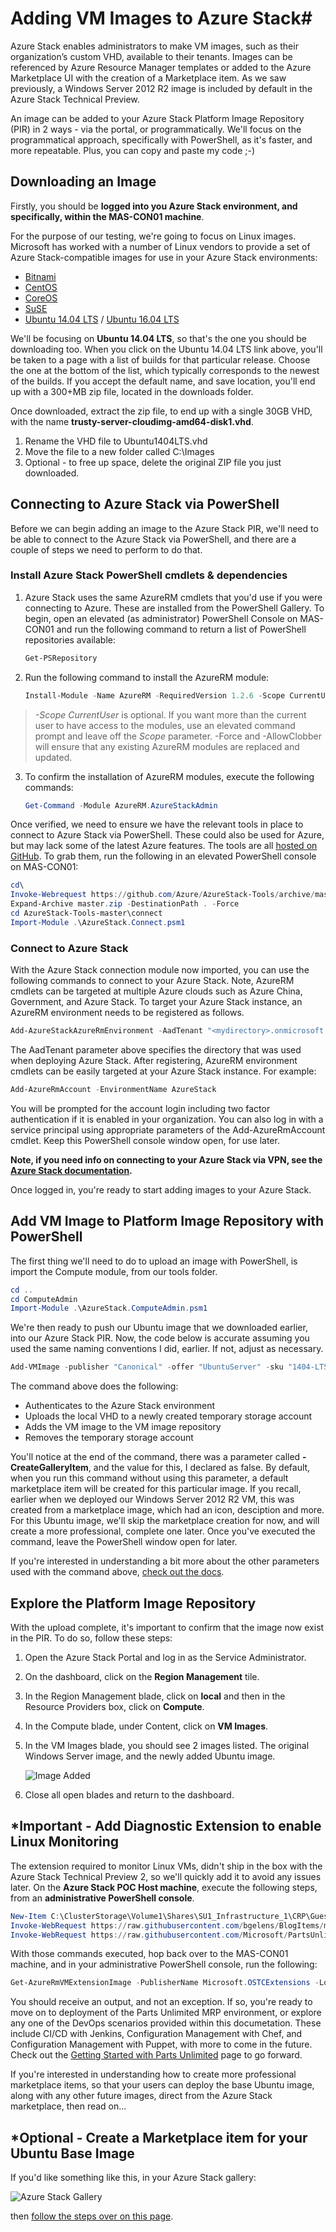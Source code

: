 # Adding VM Images to Azure Stack#

Azure Stack enables administrators to make VM images, such as their organization’s custom VHD, available to their tenants. Images can be referenced by Azure Resource Manager templates or added to the Azure Marketplace UI with the creation of a Marketplace item. As we saw previously, a Windows Server 2012 R2 image is included by default in the Azure Stack Technical Preview.

An image can be added to your Azure Stack Platform Image Repository (PIR) in 2 ways - via the portal, or programmatically. We'll focus on the programmatical approach, specifically with PowerShell, as it's faster, and more repeatable.  Plus, you can copy and paste my code ;-)

## Downloading an Image

Firstly, you should be **logged into you Azure Stack environment, and specifically, within the MAS-CON01 machine**.

For the purpose of our testing, we're going to focus on Linux images. Microsoft has worked with a number of Linux vendors to provide a set of Azure Stack-compatible images for use in your Azure Stack environments:

   * [Bitnami](https://bitnami.com/azure-stack)
   * [CentOS](http://olstacks.cloudapp.net/latest/)
   * [CoreOS](https://stable.release.core-os.net/amd64-usr/current/coreos_production_azure_image.vhd.bz2)
   * [SuSE](https://download.suse.com/Download?buildid=VCFi7y7MsFQ~)
   * [Ubuntu 14.04 LTS](https://partner-images.canonical.com/azure/azure_stack/) / [Ubuntu 16.04 LTS](http://cloud-images.ubuntu.com/releases/xenial/release/ubuntu-16.04-server-cloudimg-amd64-disk1.vhd.zip)

We'll be focusing on **Ubuntu 14.04 LTS**, so that's the one you should be downloading too. When you click on the Ubuntu 14.04 LTS link above, you'll be taken to a page with a list of builds for that particular release. Choose the one at the bottom of the list, which typically corresponds to the newest of the builds. If you accept the default name, and save location, you'll end up with a 300+MB zip file, located in the downloads folder.

Once downloaded, extract the zip file, to end up with a single 30GB VHD, with the name **trusty-server-cloudimg-amd64-disk1.vhd**.

1. Rename the VHD file to Ubuntu1404LTS.vhd
2. Move the file to a new folder called C:\Images
3. Optional - to free up space, delete the original ZIP file you just downloaded.

## Connecting to Azure Stack via PowerShell

Before we can begin adding an image to the Azure Stack PIR, we'll need to be able to connect to the Azure Stack via PowerShell, and there are a couple of steps we need to perform to do that.

### Install Azure Stack PowerShell cmdlets & dependencies
1. Azure Stack uses the same AzureRM cmdlets that you'd use if you were connecting to Azure. These are installed from the PowerShell Gallery. To begin, open an elevated (as administrator) PowerShell Console on MAS-CON01 and run the following command to return a list of PowerShell repositories available:

    ``` PowerShell
    Get-PSRepository
    ```
2. Run the following command to install the AzureRM module:
    ``` PowerShell
    Install-Module -Name AzureRM -RequiredVersion 1.2.6 -Scope CurrentUser -Force -AllowClobber
    ```
> *-Scope CurrentUser* is optional. If you want more than the current user to have access to the modules, use an elevated command prompt and leave off the *Scope* parameter. -Force and -AllowClobber will ensure that any existing AzureRM modules are replaced and updated.
   
3. To confirm the installation of AzureRM modules, execute the following commands:
    ``` PowerShell
    Get-Command -Module AzureRM.AzureStackAdmin
    ```

Once verified, we need to ensure we have the relevant tools in place to connect to Azure Stack via PowerShell. These could also be used for Azure, but may lack some of the latest Azure features. The tools are all [hosted on GitHub](https://github.com/Azure/AzureStack-Tools). To grab them, run the following in an elevated PowerShell console on MAS-CON01:

``` PowerShell
cd\
Invoke-Webrequest https://github.com/Azure/AzureStack-Tools/archive/master.zip -OutFile master.zip
Expand-Archive master.zip -DestinationPath . -Force
cd AzureStack-Tools-master\connect
Import-Module .\AzureStack.Connect.psm1
```
### Connect to Azure Stack
With the Azure Stack connection module now imported, you can use the following commands to connect to your Azure Stack. Note, AzureRM cmdlets can be targeted at multiple Azure clouds such as Azure China, Government, and Azure Stack.
To target your Azure Stack instance, an AzureRM environment needs to be registered as follows.

```powershell
Add-AzureStackAzureRmEnvironment -AadTenant "<mydirectory>.onmicrosoft.com"
```
The AadTenant parameter above specifies the directory that was used when deploying Azure Stack.  After registering, AzureRM environment cmdlets can be easily targeted at your Azure Stack instance. For example:

```powershell
Add-AzureRmAccount -EnvironmentName AzureStack
```
You will be prompted for the account login including two factor authentication if it is enabled in your organization. You can also log in with a service principal using appropriate parameters of the Add-AzureRmAccount cmdlet. Keep this PowerShell console window open, for use later.

**Note, if you need info on connecting to your Azure Stack via VPN, see the [Azure Stack documentation](https://github.com/Azure/AzureStack-Tools/tree/master/Connect).**

Once logged in, you're ready to start adding images to your Azure Stack.

## Add VM Image to Platform Image Repository with PowerShell
The first thing we'll need to do to upload an image with PowerShell, is import the Compute module, from our tools folder.

```powerShell
cd ..
cd ComputeAdmin
Import-Module .\AzureStack.ComputeAdmin.psm1
```
We're then ready to push our Ubuntu image that we downloaded earlier, into our Azure Stack PIR. Now, the code below is accurate assuming you used the same naming conventions I did, earlier. If not, adjust as necessary.

```powerShell
Add-VMImage -publisher "Canonical" -offer "UbuntuServer" -sku "1404-LTS" -version "1.0.0" -osType Linux -osDiskLocalPath 'C:\Images\Ubuntu1404LTS.vhd' -tenantID <myaadtenant>.onmicrosoft.com -CreateGalleryItem $false
```
The command above does the following:

* Authenticates to the Azure Stack environment
* Uploads the local VHD to a newly created temporary storage account
* Adds the VM image to the VM image repository
* Removes the temporary storage account

You'll notice at the end of the command, there was a parameter called **-CreateGalleryItem**, and the value for this, I declared as false. By default, when you run this command without using this parameter, a default marketplace item will be created for this particular image. If you recall, earlier when we deployed our Windows Server 2012 R2 VM, this was created from a marketplace image, which had an icon, desciption and more. For this Ubuntu image, we'll skip the marketplace creation for now, and will create a more professional, complete one later. Once you've executed the command, leave the PowerShell window open for later.

If you're interested in understanding a bit more about the other parameters used with the command above, [check out the docs](https://docs.microsoft.com/en-us/azure/azure-stack/azure-stack-add-vm-image).

## Explore the Platform Image Repository
With the upload complete, it's important to confirm that the image now exist in the PIR. To do so, follow these steps:

1. Open the Azure Stack Portal and log in as the Service Administrator.
2. On the dashboard, click on the **Region Management** tile.
3. In the Region Management blade, click on **local** and then in the Resource Providers box, click on **Compute**.
4. In the Compute blade, under Content, click on **VM Images**.
5. In the VM Images blade, you should see 2 images listed. The original Windows Server image, and the newly added Ubuntu image.

    ![Image Added](/deploy/azurestack/docs/media/VM%20Images%20Complete.PNG)

6. Close all open blades and return to the dashboard.

## *Important - Add Diagnostic Extension to enable Linux Monitoring
The extension required to monitor Linux VMs, didn't ship in the box with the Azure Stack Technical Preview 2, so we'll quickly add it to avoid any issues later. On the **Azure Stack POC Host machine**, execute the following steps, from an **administrative PowerShell console**.

```powershell
New-Item C:\ClusterStorage\Volume1\Shares\SU1_Infrastructure_1\CRP\GuestArtifactRepository\IaaSDiagnosticsLinux -Type directory
Invoke-WebRequest https://raw.githubusercontent.com/bgelens/BlogItems/master/Microsoft.OSTCExtensions.LinuxDiagnostic_2.3.9009.zip -OutFile C:\ClusterStorage\Volume1\Shares\SU1_Infrastructure_1\CRP\GuestArtifactRepository\IaaSDiagnosticsLinux\Microsoft.OSTCExtensions.LinuxDiagnostic_2.3.9009.zip
Invoke-WebRequest https://raw.githubusercontent.com/Microsoft/PartsUnlimitedMRP/deploy/azurestack/customscripts/linux_extension/manifest.json -OutFile C:\ClusterStorage\Volume1\Shares\SU1_Infrastructure_1\CRP\GuestArtifactRepository\IaaSDiagnosticsLinux\manifest.json
```
With those commands executed, hop back over to the MAS-CON01 machine, and in your administrative PowerShell console, run the following:

```powershell
Get-AzureRmVMExtensionImage -PublisherName Microsoft.OSTCExtensions -Location local -Type LinuxDiagnostic
```
You should receive an output, and not an exception. If so, you're ready to move on to deployment of the Parts Unlimited MRP environment, or explore any one of the DevOps scenarios provided within this documetation. These include CI/CD with Jenkins, Configuration Management with Chef, and Configuration Management with Puppet, with more to come in the future. Check out the [Getting Started with Parts Unlimited](/deploy/azurestack/docs/get_started_with_MRP) page to go forward.

If you're interested in understanding how to create more professional marketplace items, so that your users can deploy the base Ubuntu image, along with any other future images, direct from the Azure Stack marketplace, then read on...

## *Optional - Create a Marketplace item for your Ubuntu Base Image
If you'd like something like this, in your Azure Stack gallery:

   ![Azure Stack Gallery](/deploy/azurestack/docs/media/gallerymedium.PNG)

then [follow the steps over on this page](/deploy/azurestack/docs/add_marketplace_item).
